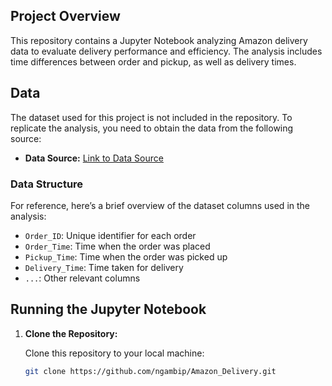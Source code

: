 ## Project Overview

This repository contains a Jupyter Notebook analyzing Amazon delivery data to evaluate delivery performance and efficiency. The analysis includes time differences between order and pickup, as well as delivery times.

## Data

The dataset used for this project is not included in the repository. To replicate the analysis, you need to obtain the data from the following source:

- **Data Source:** [Link to Data Source](https://www.kaggle.com/datasets/sujalsuthar/amazon-delivery-dataset)  

### Data Structure

For reference, here’s a brief overview of the dataset columns used in the analysis:

- `Order_ID`: Unique identifier for each order
- `Order_Time`: Time when the order was placed
- `Pickup_Time`: Time when the order was picked up
- `Delivery_Time`: Time taken for delivery
- `...`: Other relevant columns

## Running the Jupyter Notebook

1. **Clone the Repository:**

   Clone this repository to your local machine:

   ```bash
   git clone https://github.com/ngambip/Amazon_Delivery.git
